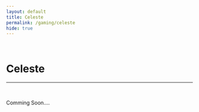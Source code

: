 ```yaml
---
layout: default
title: Celeste
permalink: /gaming/celeste
hide: true
---
```

<p><br></p>

Celeste
=========

<hr style="height:2px;border-width:0;color:gray;background-color:gray">

<br>

Comming Soon....
